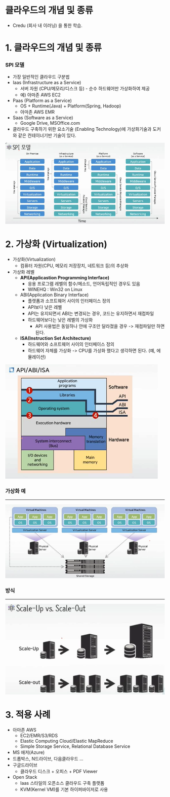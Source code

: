 # 클라우드의 개념 및 종류 

- Credu (회사 내 이러닝) 을 통한 학습.

# 1. 클라우드의 개념 및 종류

### SPI 모델

- 가장 일반적인 클라우드 구분법
- Iaas  (Infrastructure as a Service)
  - 서버 자원 (CPU/메모리/디스크 등) - 순수 하드웨어만 가상화하여 제공
  - 예) 아마존 AWS EC2
- Paas (Platform as a Service)
  - OS + Runtime(Java) + Platform(Spring, Hadoop)
  - 아마존 AWS EMR
- Saas (Software as a Service)
  - Google Drive, MSOffice.com
- 클라우드 구축하기 위한 요소기술 (Enabling Technology)에 가상화기술과 도커와 같은 컨테이너기반 기술이 있다.

![ch1](./image/ch1/1.png)

# 2. 가상화 (Virtualization)

- 가상화(Virtualization)
  - 컴퓨터 자원(CPU, 메모리 저장장치, 네트워크 등)의 추상화
- 가상화 레벨
  - **API(Applicastion Programming Interface)**
    - 응용 프로그램 레벨의 함수/메소드, 언어독립적인 경우도 있음
    - WINEHQ : Win32 on Linux
  - ABI(Application Binary Interface)
    - 플렛폼과 소프트웨어 사이의 인터페이스 정의
    - API보다 낮은 레벨
    - API는 유지되면서 ABI는 변경되는 경우, 코드는 유지하면서 재컴파일
    - 하드웨어보다는 낮은 레벨의 가상화
      - API 사용법은 동일하나 안에 구조만 달라졌을 경우 -> 재컴파일만 하면 된다.
  - **ISA(Instruction Set Architecture)**
    - 하드웨어와 소프트웨어 사이의 인터페이스 정의
    - 하드웨어 자체를 가상화 -> CPU를 가상화 했다고 생각하면 된다. (예, 에뮬레이션)

![vr](./image/ch1/2.png)



### 가상화 예

----

![vr_ex](./image/ch1/3.png)

### 방식

----

![scale](./image/ch1/4.png)



# 3. 적용 사례

- 아마존 AWS
  - EC2/EMR/S3/RDS
  - Elastic Computing Cloud/Elastic MapReduce
  - Simple Storage Service, Relational Database Service
- MS 애저(Azure)
- 드롭박스, N드라이브, 다음클라우드 ...
- 구글드라이브
  - 클라우드 디스크 + 오피스 + PDF Viewer
- Open Stack
  - Iaas 스타일의 오픈소스 클라우드 구축 플랫폼
  - KVM(Kernel VM)를 기본 하이퍼바이저로 사용
